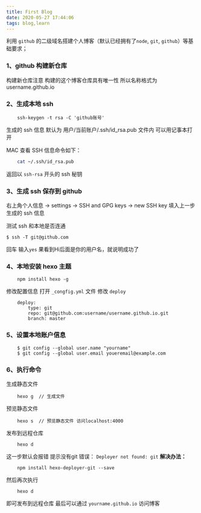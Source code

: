```yaml
---
title: First Blog
date: 2020-05-27 17:44:06
tags: blog,learn
---
```


利用 `github` 的二级域名搭建个人博客（默认已经拥有了`node`, `git`, `github`）等基础要求；

### 1、github 构建新仓库

构建新仓库注意 构建的这个博客仓库具有唯一性 所以名称格式为 username.github.io
<!-- more -->
### 2、生成本地 ssh

```git
    ssh-keygen -t rsa -C 'github账号'
```
生成的 ssh 信息 默认为 用户/当前账户/.ssh/id_rsa.pub 文件内 可以用记事本打开

MAC 查看 SSH 信息命令如下：
```bash
    cat ~/.ssh/id_rsa.pub
```
返回以 `ssh-rsa` 开头的 ssh 秘钥

### 3、生成 ssh 保存到 github

右上角个人信息 -> settings -> SSH and GPG keys -> new SSH key 填入上一步生成的 ssh 信息

测试 ssh  和本地是否连通
```git
$ ssh -T git@github.com
```
回车 输入`yes`
果看到Hi后面是你的用户名，就说明成功了


### 4、本地安装 hexo 主题

```npm
    npm install hexo -g
```
修改配置信息 打开 `_congfig.yml` 文件 修改 `deploy`
```
    deploy:
        type: git
        repo: git@github.com:username/username.github.io.git
        branch: master
```

### 5、设置本地账户信息

```git
    $ git config --global user.name "yourname"
    $ git config --global user.email youeremail@example.com
```

### 6、执行命令
生成静态文件
```git
    hexo g  // 生成文件
```
预览静态文件
```git
    hexo s  // 预览静态文件 访问localhost:4000
```
发布到远程仓库
```git
    hexo d
```
这一步默认会报错 提示没有git 错误： `Deployer not found: git`
**解决办法：**
```npm
    npm install hexo-deployer-git --save
```
然后再次执行
```
    hexo d
```
即可发布到远程仓库
最后可以通过 `yourname.github.io` 访问博客


